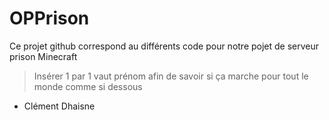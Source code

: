# OPPrison

Ce projet github correspond au différents code pour notre pojet de serveur prison Minecraft

>Insérer 1 par 1 vaut prénom afin de savoir si ça marche pour tout le monde comme si dessous

- Clément Dhaisne
